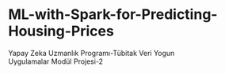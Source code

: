 # ML-with-Spark-for-Predicting-Housing-Prices
Yapay Zeka Uzmanlık Programı-Tübitak Veri Yogun Uygulamalar Modül Projesi-2
